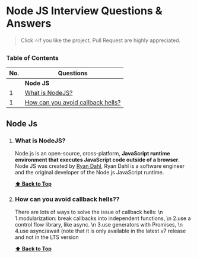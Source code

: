 # Node JS Interview Questions & Answers

> Click :star:if you like the project. Pull Request are highly appreciated. 

### Table of Contents

| No. | Questions |
| --- | --------- |
|   | **Node JS** |
|1  | [What is NodeJS?](#what-is-nodejs) |
|1  | [How can you avoid callback hells?](#how-can-you-avoid-callback-hells) |


## Node Js


    
1. ### What is NodeJS?

    Node.js is an open-source, cross-platform, **JavaScript runtime environment that executes JavaScript code outside of a browser**.  Node JS was created by [Ryan Dahl](https://github.com/ry), Ryan Dahl is a software engineer and the original developer of the Node.js JavaScript runtime.


   **[⬆ Back to Top](#table-of-contents)**
   
2. ### How can you avoid callback hells??

   There are lots of ways to solve the issue of callback hells:  \n 1.modularization: break callbacks into independent functions,  \n 2.use a control flow library, like async.  \n 3.use generators with Promises,  \n 4.use async/await (note that it is only available in the latest v7 release and not in the LTS version


   **[⬆ Back to Top](#table-of-contents)**
